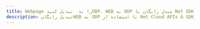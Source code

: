 ---title: Webpage را به  تبدیل کنیدODP، WEB به ODP مبدل رایگان یا Net SDKdescription: تبدیل رایگانWEB به ODP با استفاده از Net Cloud APIs & SDK همچنین اسناد PDF را در Cloud ایجاد، ویرایش و رندر کنید.---